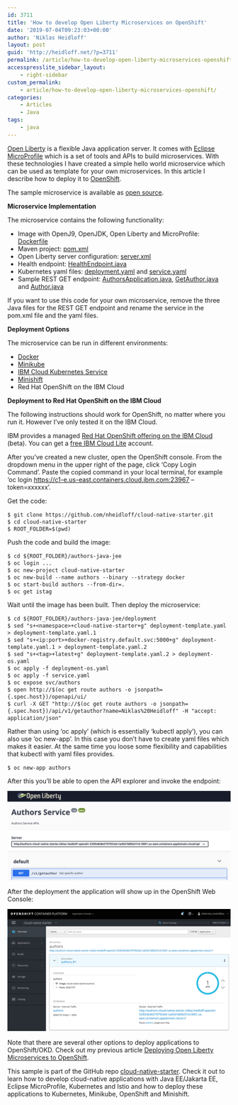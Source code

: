 ```yaml
---
id: 3711
title: 'How to develop Open Liberty Microservices on OpenShift'
date: '2019-07-04T09:23:03+00:00'
author: 'Niklas Heidloff'
layout: post
guid: 'http://heidloff.net/?p=3711'
permalink: /article/how-to-develop-open-liberty-microservices-openshift/
accesspresslite_sidebar_layout:
    - right-sidebar
custom_permalink:
    - article/how-to-develop-open-liberty-microservices-openshift/
categories:
    - Articles
    - Java
tags:
    - java
---
```


[Open Liberty](https://openliberty.io/) is a flexible Java application server. It comes with [Eclipse MicroProfile](https://microprofile.io/) which is a set of tools and APIs to build microservices. With these technologies I have created a simple hello world microservice which can be used as template for your own microservices. In this article I describe how to deploy it to [OpenShift](https://www.openshift.com/).

The sample microservice is available as [open source](https://github.com/nheidloff/cloud-native-starter/tree/master/authors-java-jee).

**Microservice Implementation**

The microservice contains the following functionality:

- Image with OpenJ9, OpenJDK, Open Liberty and MicroProfile: [Dockerfile](https://github.com/nheidloff/cloud-native-starter/blob/master/authors-java-jee/Dockerfile)
- Maven project: [pom.xml](https://github.com/nheidloff/cloud-native-starter/blob/master/authors-java-jee/pom.xml)
- Open Liberty server configuration: [server.xml](https://github.com/nheidloff/cloud-native-starter/blob/master/authors-java-jee/liberty/server.xml)
- Health endpoint: [HealthEndpoint.java](https://github.com/nheidloff/cloud-native-starter/blob/master/authors-java-jee/src/main/java/com/ibm/authors/HealthEndpoint.java)
- Kubernetes yaml files: [deployment.yaml](https://github.com/nheidloff/cloud-native-starter/blob/master/authors-java-jee/deployment/deployment.yaml) and [service.yaml](https://github.com/nheidloff/cloud-native-starter/blob/master/authors-java-jee/deployment/service.yaml)
- Sample REST GET endpoint: [AuthorsApplication.java](https://github.com/nheidloff/cloud-native-starter/blob/master/authors-java-jee/src/main/java/com/ibm/authors/AuthorsApplication.java), [GetAuthor.java](https://github.com/nheidloff/cloud-native-starter/blob/master/authors-java-jee/src/main/java/com/ibm/authors/GetAuthor.java) and [Author.java](https://github.com/nheidloff/cloud-native-starter/blob/master/authors-java-jee/src/main/java/com/ibm/authors/Author.java)

If you want to use this code for your own microservice, remove the three Java files for the REST GET endpoint and rename the service in the pom.xml file and the yaml files.

**Deployment Options**

The microservice can be run in different environments:

- [Docker](https://github.com/IBM/cloud-native-starter/tree/master/authors-java-jee#run-in-docker)
- [Minikube](https://github.com/IBM/cloud-native-starter/tree/master/authors-java-jee#run-in-minikube)
- [IBM Cloud Kubernetes Service](https://github.com/IBM/cloud-native-starter/tree/master/authors-java-jee#run-in-ibm-cloud-kubernetes-service)
- [Minishift](https://github.com/IBM/cloud-native-starter/tree/master/authors-java-jee#run-in-minishift)
- Red Hat OpenShift on the IBM Cloud

**Deployment to Red Hat OpenShift on the IBM Cloud**

The following instructions should work for OpenShift, no matter where you run it. However I’ve only tested it on the IBM Cloud.

IBM provides a managed [Red Hat OpenShift offering on the IBM Cloud](https://cloud.ibm.com/docs/containers?topic=containers-openshift_tutorial) (beta). You can get a [free IBM Cloud Lite](https://ibm.biz/nheidloff) account.

After you’ve created a new cluster, open the OpenShift console. From the dropdown menu in the upper right of the page, click ‘Copy Login Command’. Paste the copied command in your local terminal, for example ‘oc login https://c1-e.us-east.containers.cloud.ibm.com:23967 –token=xxxxxx’.

Get the code:

```
$ git clone https://github.com/nheidloff/cloud-native-starter.git
$ cd cloud-native-starter
$ ROOT_FOLDER=$(pwd)
```

Push the code and build the image:

```
$ cd ${ROOT_FOLDER}/authors-java-jee
$ oc login ...
$ oc new-project cloud-native-starter
$ oc new-build --name authors --binary --strategy docker
$ oc start-build authors --from-dir=.
$ oc get istag
```

Wait until the image has been built. Then deploy the microservice:

```
$ cd ${ROOT_FOLDER}/authors-java-jee/deployment
$ sed "s+<namespace>+cloud-native-starter+g" deployment-template.yaml > deployment-template.yaml.1
$ sed "s+<ip:port>+docker-registry.default.svc:5000+g" deployment-template.yaml.1 > deployment-template.yaml.2
$ sed "s+<tag>+latest+g" deployment-template.yaml.2 > deployment-os.yaml
$ oc apply -f deployment-os.yaml
$ oc apply -f service.yaml
$ oc expose svc/authors
$ open http://$(oc get route authors -o jsonpath={.spec.host})/openapi/ui/
$ curl -X GET "http://$(oc get route authors -o jsonpath={.spec.host})/api/v1/getauthor?name=Niklas%20Heidloff" -H "accept: application/json"
```

Rather than using ‘oc apply’ (which is essentially ‘kubectl apply’), you can also use ‘oc new-app’. In this case you don’t have to create yaml files which makes it easier. At the same time you loose some flexibility and capabilities that kubectl with yaml files provides.

```
$ oc new-app authors
```

After this you’ll be able to open the API explorer and invoke the endpoint:

![image](/assets/img/2019/07/openshift-liberty1.png)

After the deployment the application will show up in the OpenShift Web Console:

![image](/assets/img/2019/07/openshift-liberty2.png)

Note that there are several other options to deploy applications to OpenShift/OKD. Check out my previous article [Deploying Open Liberty Microservices to OpenShift](http://heidloff.net/article/deploying-open-liberty-microservices-openshift/).

This sample is part of the GitHub repo [cloud-native-starter](https://github.com/nheidloff/cloud-native-starter). Check it out to learn how to develop cloud-native applications with Java EE/Jakarta EE, Eclipse MicroProfile, Kubernetes and Istio and how to deploy these applications to Kubernetes, Minikube, OpenShift and Minishift.
